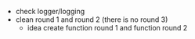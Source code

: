 - check logger/logging 
- clean round 1 and round 2 (there is no round 3)   
    - idea create function round 1 and function round 2
    